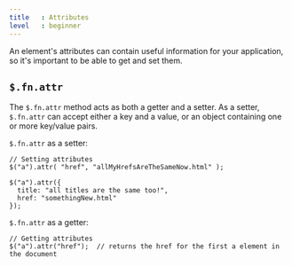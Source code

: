 ```yaml
---
title   : Attributes
level   : beginner
---
```

An element's attributes can contain useful information for your application, so it's important to be able to get and set them.

## `$.fn.attr`

The `$.fn.attr` method acts as both a getter and a setter. As a setter, `$.fn.attr` can accept either a key and a value, or an object containing one or more key/value pairs.

`$.fn.attr` as a setter:

```
// Setting attributes
$("a").attr( "href", "allMyHrefsAreTheSameNow.html" );

$("a").attr({
  title: "all titles are the same too!",
  href: "somethingNew.html"
});
```

`$.fn.attr` as a getter:

```
// Getting attributes
$("a").attr("href");  // returns the href for the first a element in the document
```
